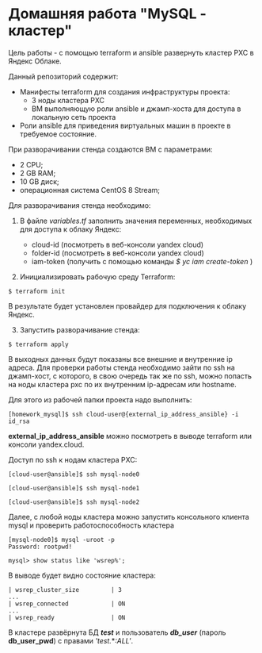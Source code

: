 # Домашняя работа "MySQL - кластер"

Цель работы - с помощью terraform и ansible развернуть кластер PXC в Яндекс Облаке.

Данный репозиторий содержит:

- Манифесты terraform для создания инфраструктуры проекта:
   - 3 ноды кластера PXC
   - ВМ выполняющую роли ansible и джамп-хоста для доступа в локальную сеть проекта
- Роли ansible для приведения виртуальных машин в проекте в требуемое состояние.

При разворачивании стенда создаются ВМ с параметрами:
- 2 CPU;
- 2 GB RAM;
- 10 GB диск;
- операционная система CentOS 8 Stream;

Для разворачивания стенда необходимо:

1. В файле *variables.tf* заполнить значения переменных, необходимых для доступа к облаку Яндекс:
     - cloud-id (посмотреть в веб-консоли yandex cloud)
     - folder-id (посмотреть в веб-консоли yandex cloud)
     - iam-token (получить с помощью команды *$ yc iam create-token* )

2. Инициализировать рабочую среду Terraform:

```
$ terraform init
```
В результате будет установлен провайдер для подключения к облаку Яндекс.

3. Запустить разворачивание стенда:
```
$ terraform apply
```

В выходных данных будут показаны все внешние и внутренние ip адреса. Для проверки работы стенда необходимо зайти по ssh на джамп-хост, с которого, в свою очередь так же по ssh, можно попасть на ноды кластера pxc по их внутренним ip-адресам или hostname.

Для этого из рабочей папки проекта надо выполнить:

```
[homework_mysql]$ ssh cloud-user@{external_ip_address_ansible} -i id_rsa
```
**external_ip_address_ansible** можно посмотреть в выводе terraform или консоли yandex.cloud.

Доступ по ssh к нодам кластера PXC:

```
[cloud-user@ansible]$ ssh mysql-node0

[cloud-user@ansible]$ ssh mysql-node1

[cloud-user@ansible]$ ssh mysql-node2
```

Далее, с любой ноды кластера можно запустить консольного клиента mysql и проверить работоспособность кластера

```
[mysql-node0]$ mysql -uroot -p
Password: rootpwd!

mysql> show status like 'wsrep%';
```
В выводе будет видно состояние кластера:

```
| wsrep_cluster_size         | 3 
...
| wsrep_connected            | ON
...
| wsrep_ready                | ON 
```

В кластере развёрнута БД ***test*** и пользователь ***db_user*** (пароль **db_user_pwd**) с правами *'test.***:ALL'*.